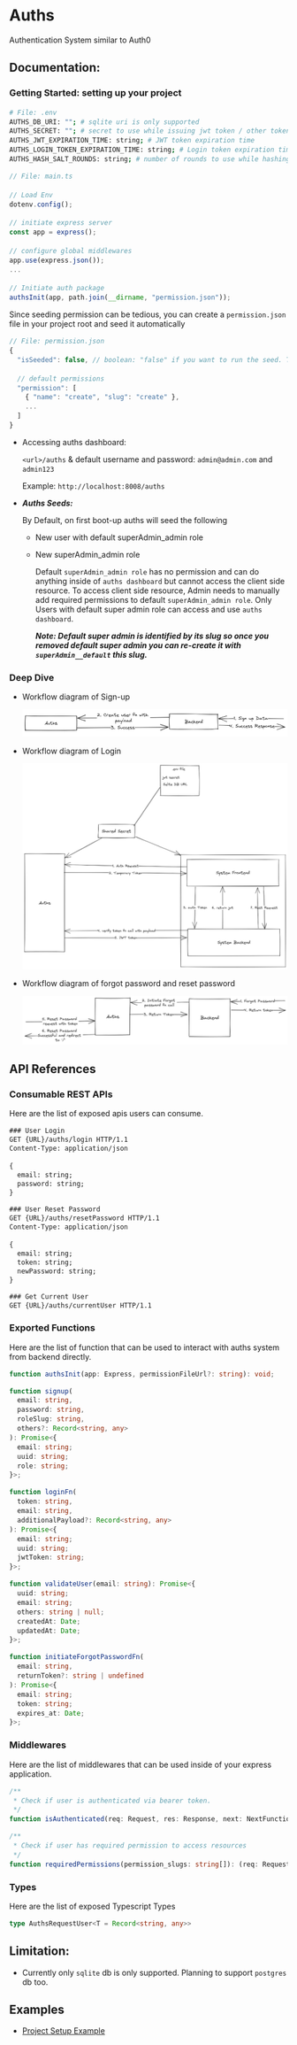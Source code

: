 # Auths

Authentication System similar to Auth0

## Documentation:

### Getting Started: **setting up your project**

```sh
# File: .env
AUTHS_DB_URI: ""; # sqlite uri is only supported
AUTHS_SECRET: ""; # secret to use while issuing jwt token / other token
AUTHS_JWT_EXPIRATION_TIME: string; # JWT token expiration time
AUTHS_LOGIN_TOKEN_EXPIRATION_TIME: string; # Login token expiration time
AUTHS_HASH_SALT_ROUNDS: string; # number of rounds to use while hashing password
```

```ts
// File: main.ts

// Load Env
dotenv.config();

// initiate express server
const app = express();

// configure global middlewares
app.use(express.json());
...

// Initiate auth package
authsInit(app, path.join(__dirname, "permission.json"));
```

Since seeding permission can be tedious, you can create a `permission.json` file in your project root and seed it automatically

```ts
// File: permission.json
{
  "isSeeded": false, // boolean: "false" if you want to run the seed. This value will be automaticaly set to "true" after the first seed

  // default permissions
  "permission": [
    { "name": "create", "slug": "create" },
    ...
  ]
}
```

- Accessing auths dashboard:

  `<url>/auths` & default username and password: `admin@admin.com` and `admin123`

  Example: `http://localhost:8008/auths`

- **_Auths Seeds:_**

  By Default, on first boot-up auths will seed the following

  - New user with default superAdmin_admin role
  - New superAdmin_admin role

    Default `superAdmin_admin role` has no permission and can do anything inside of `auths dashboard` but cannot access the client side resource. To access client side resource, Admin needs to manually add required permissions to default `superAdmin_admin role`. Only Users with default super admin role can access and use `auths dashboard`.

    **_Note: Default super admin is identified by its slug so once you removed default super admin you can re-create it with `superAdmin__default` this slug._**

### Deep Dive

- Workflow diagram of Sign-up

  ![Sign Up Diagram](/workflow/Auths%20Signup%20Flow.png)

- Workflow diagram of Login

  ![login Diagram](/workflow/Auths%20Login%20Flow.png)

- Workflow diagram of forgot password and reset password

  ![Forgot Password](/workflow/Auths%20Forgot%20password%20and%20Reset%20Password.png)

## API References

### Consumable REST APIs

Here are the list of exposed apis users can consume.

```
### User Login
GET {URL}/auths/login HTTP/1.1
Content-Type: application/json

{
  email: string;
  password: string;
}
```

```
### User Reset Password
GET {URL}/auths/resetPassword HTTP/1.1
Content-Type: application/json

{
  email: string;
  token: string;
  newPassword: string;
}
```

```
### Get Current User
GET {URL}/auths/currentUser HTTP/1.1
```

### Exported Functions

Here are the list of function that can be used to interact with auths system from backend directly.

```ts
function authsInit(app: Express, permissionFileUrl?: string): void;
```

```ts
function signup(
  email: string,
  password: string,
  roleSlug: string,
  others?: Record<string, any>
): Promise<{
  email: string;
  uuid: string;
  role: string;
}>;
```

```ts
function loginFn(
  token: string,
  email: string,
  additionalPayload?: Record<string, any>
): Promise<{
  email: string;
  uuid: string;
  jwtToken: string;
}>;
```

```ts
function validateUser(email: string): Promise<{
  uuid: string;
  email: string;
  others: string | null;
  createdAt: Date;
  updatedAt: Date;
}>;
```

```ts
function initiateForgotPasswordFn(
  email: string,
  returnToken?: string | undefined
): Promise<{
  email: string;
  token: string;
  expires_at: Date;
}>;
```

### Middlewares

Here are the list of middlewares that can be used inside of your express application.

```ts
/**
 * Check if user is authenticated via bearer token.
 */
function isAuthenticated(req: Request, res: Response, next: NextFunction): void;
```

```ts
/**
 * Check if user has required permission to access resources
 */
function requiredPermissions(permission_slugs: string[]): (req: Request, res: Response, next: NextFunction) => void;
```

### Types

Here are the list of exposed Typescript Types

```ts
type AuthsRequestUser<T = Record<string, any>>
```

## Limitation:

- Currently only `sqlite` db is only supported. Planning to support `postgres` db too.

## Examples

- [Project Setup Example](/backend/example/)
